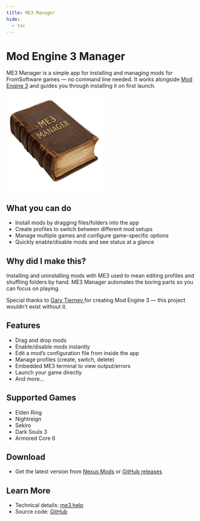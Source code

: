 ```yaml
---
title: ME3 Manager
hide:
  - toc
---
```

# Mod Engine 3 Manager

ME3 Manager is a simple app for installing and managing mods for FromSoftware games — no command line needed. It works alongside [Mod Engine 3](https://me3.help/) and guides you through installing it on first launch.

![Hero Screenshot](assets/images/logo.png)

## What you can do

- Install mods by dragging files/folders into the app
- Create profiles to switch between different mod setups
- Manage multiple games and configure game-specific options
- Quickly enable/disable mods and see status at a glance

## Why did I make this?

Installing and uninstalling mods with ME3 used to mean editing profiles and shuffling folders by hand. ME3 Manager automates the boring parts so you can focus on playing.

Special thanks to [Gary Tierney ](https://github.com/garyttierney)for creating Mod Engine 3 — this project wouldn’t exist without it.

## Features

- Drag and drop mods
- Enable/disable mods instantly
- Edit a mod’s configuration file from inside the app
- Manage profiles (create, switch, delete)
- Embedded ME3 terminal to view output/errors
- Launch your game directly
- And more…

## Supported Games

- Elden Ring
- Nightreign
- Sekiro
- Dark Souls 3
- Armored Core 6

## Download

- Get the latest version from [Nexus Mods](https://www.nexusmods.com/eldenringnightreign/mods/213) or [GitHub releases](https://github.com/2Pz/me3-manager/releases)

## Learn More

- Technical details: [me3.help](https://me3.help/)
- Source code: [GitHub](https://github.com/2Pz/me3-manager)
